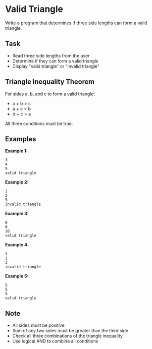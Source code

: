 # Valid Triangle

Write a program that determines if three side lengths can form a valid triangle.

## Task
- Read three side lengths from the user
- Determine if they can form a valid triangle
- Display "valid triangle" or "invalid triangle"

## Triangle Inequality Theorem
For sides a, b, and c to form a valid triangle:
- a + b > c
- a + c > b
- b + c > a

All three conditions must be true.

## Examples
**Example 1:**
```
3
4
5
valid triangle
```

**Example 2:**
```
1
2
5
invalid triangle
```

**Example 3:**
```
6
8
10
valid triangle
```

**Example 4:**
```
1
1
3
invalid triangle
```

**Example 5:**
```
5
5
5
valid triangle
```

## Note
- All sides must be positive
- Sum of any two sides must be greater than the third side
- Check all three combinations of the triangle inequality
- Use logical AND to combine all conditions